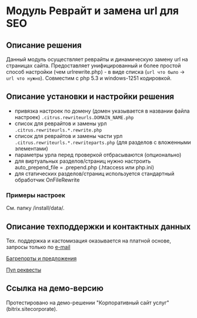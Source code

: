 
# Модуль Реврайт и замена url для SEO

## Описание решения

Данный модуль осуществляет реврайты и динамическую замену url на страницах сайта. Предоставляет унифицированный и более простой способ настройки (чем urlrewrite.php) - в виде списка (`url что было` -> `url что нужно`). Совместим с php 5.3 и windows-1251 кодировкой.

## Описание установки и настройки решения

- привязка настроек по домену (домен указывается в названии файла настроек) `.citrus.rewriteurls.DOMAIN_NAME.php`
- список для реврайтов и замены урл `.citrus.rewriteurls.*.rewrite.php`
- список для реврайтов и замены части урл  `.citrus.rewriteurls.*.rewriteparts.php` (для разделов с вложенными элементами)
- параметры урла перед проверкой отбрасываются (опционально)
- для виртуальных разделов/страниц нужно настроить auto_prepend_file = .prepend.php (.htaccess или php.ini)
- для статических разделов/страниц используется стандартный обработчик OnFileRewrite

### Примеры настроек 

Cм. папку /install/data/.

## Описание техподдержки и контактных данных

Тех. поддержка и кастомизация оказывается на платной основе, запросы только по [e-mail](mailto:rivetweb@yandex.ru)

[Багрепорты и предложения](https://github.com/rivetweb/citrus.rewriteurls/issues)

[Пул реквесты](https://github.com/rivetweb/citrus.rewriteurls/pulls)

## Ссылка на демо-версию

Протестировано на демо-решении "Корпоративный сайт услуг" (bitrix.sitecorporate).
